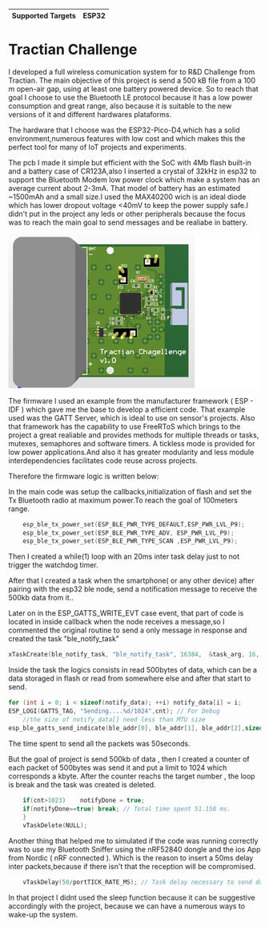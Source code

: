 | Supported Targets | ESP32 |
| ----------------- | ----- |

Tractian Challenge	
========================
I developed a full wireless comunication system for to R&D Challenge from Tractian.
The main objective of this project is send a 500 kB file from a 100 m open-air gap, using at least one battery powered device.
So to reach that goal I choose to use the Bluetooth LE protocol because it has a low power consumption and great range, also because it is suitable to the new versions of it and different hardwares plataforms.

The hardware that I choose was the ESP32-Pico-D4,which has a solid environment,numerous features with low cost and  which makes this the perfect tool for many of IoT projects and experiments.

The pcb I made it simple but efficient with the SoC with 4Mb flash built-in and a battery case of CR123A,also I inserted a crystal of 32kHz in esp32 to support the Bluetooth Modem low power clock which make a system has an average current about 2-3mA. That model of battery has an estimated ~1500mAh and a small size.I used the MAX40200 wich is an ideal diode which has lower dropout voltage <40mV to keep the power supply safe.I didn't put in the project any leds or other peripherals because the focus was to reach the main goal to send messages and be realiabe in battery.

![3D_PCB.png](https://github.com/ArturG16/Tractian-Challenge-Radio/blob/main/PCB/3D_PCB.png)

The firmware I used an example from the manufacturer framework ( ESP - IDF ) which gave me the base to develop a efficient code.
That example used was the GATT Server, which is ideal to use on sensor's projects. Also that framework has the capability to use FreeRToS which brings to the project a great realiable and provides methods for multiple threads or tasks, mutexes, semaphores and software timers. A tickless mode is provided for low power applications.And also it has greater modularity and less module interdependencies facilitates code reuse across projects. 

Therefore the firmware logic is written below:

In the main code was setup the callbacks,initialization of flash and set the Tx Bluetooth radio at maximum power.To reach the goal of 100meters range.
```c
    esp_ble_tx_power_set(ESP_BLE_PWR_TYPE_DEFAULT,ESP_PWR_LVL_P9); 
    esp_ble_tx_power_set(ESP_BLE_PWR_TYPE_ADV, ESP_PWR_LVL_P9); 
    esp_ble_tx_power_set(ESP_BLE_PWR_TYPE_SCAN ,ESP_PWR_LVL_P9); 
```
Then I created a while(1) loop with an 20ms inter task delay just to not trigger the watchdog timer.

After that I created a task when the smartphone( or any other device) after pairing with the esp32 ble node, send a notification message to receive the 500kb data from it..

Later on in the ESP_GATTS_WRITE_EVT case event, that part of code is located in inside callback when the node receives a message,so I commented the original routine to send a only message in response and created the task "ble_notify_task"

```c
xTaskCreate(ble_notify_task, "ble_notify_task", 16384,  &task_arg, 16, NULL); 
```
Inside the task the logics consists in read 500bytes of data, which can be a data storaged in flash or read from somewhere else and after that start to send.
```c
for (int i = 0; i < sizeof(notify_data); ++i) notify_data[i] = i; 
ESP_LOGI(GATTS_TAG, "Sending....%d/1024",cnt); // For Debug
    //the size of notify_data[] need less than MTU size
esp_ble_gatts_send_indicate(ble_addr[0], ble_addr[1], ble_addr[2],sizeof(notify_data), notify_data, false);
```
The time spent to send all the packets was 50seconds.

But the goal of project is send 500kb of data , then I created a counter of each packet of 500bytes was send it and put a limit to 1024 which corresponds a kbyte. After the counter reachs the target number , the loop is break and the task was created is deleted.

```c
    if(cnt>1023)	notifyDone = true;
    if(notifyDone==true) break; // Total time spent 51.150 ms.
	}
	vTaskDelete(NULL);
```

Another thing that helped me to simulated if the code was running correctly was to use my Bluetooth Sniffer using the nRF52840 dongle and the ios App from Nordic ( nRF connected ). Which is the reason to insert a 50ms delay inter packets,because if there isn't that the reception will be compromised.

```c
    vTaskDelay(50/portTICK_RATE_MS); // Task delay necessary to send data correctly.
```

In that project I didnt used the sleep function because it can be suggestive accordingly with the project, because we can have a numerous ways to wake-up the system.
